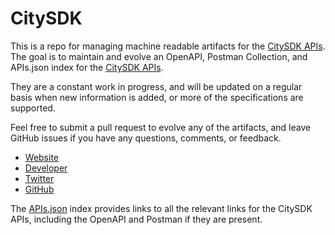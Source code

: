 # CitySDKThis is a repo for managing machine readable artifacts for the [CitySDK APIs](http://citysdk.waag.org/). The goal is to maintain and evolve an OpenAPI, Postman Collection, and APIs.json index for the [CitySDK APIs](http://citysdk.waag.org/).They are a constant work in progress, and will be updated on a regular basis when new information is added, or more of the specifications are supported.Feel free to submit a pull request to evolve any of the artifacts, and leave GitHub issues if you have any questions, comments, or feedback.- [Website](http://citysdk.waag.org/)- [Developer](http://citysdk.waag.org/)- [Twitter](https://twitter.com/CitySDK)- [GitHub](https://github.com/waagsociety/citysdk)The [APIs.json](https://github.com/api-evangelist/citysdk/blob/master/apis.json) index provides links to all the relevant links for the CitySDK APIs, including the OpenAPI and Postman if they are present.